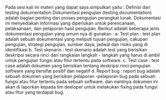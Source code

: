 Pada sesi kali ini materi yang dapat saya simpulkan yaitu :
Definisi dari testing dokumentation Dokumentasi pengujian (testing documentation) adalah bagian penting dari proses pengujian perangkat lunak. Dokumentasi ini menyediakan informasi yang diperlukan untuk perencanaan, pelaksanaan, dan pelaporan hasil pengujian.
Berikut adalah beberapa jenis dokumentasi pengujian yang umum nya di gunakan :
a. Test plan :
test plan adalah sebuah dokumentasi yang meliputi tujuan pengujian, cakupan pengujian, strategi pengujian, sumber daya, jadwal dan risiko yang di identifikasi
b. Test skenario : 
test skenario adalah test yang berisikan deskripsi secara rinci dari rangkaian langkah - langkah yang harus di ambil untuk pengujian fungsi atau fitur tertentu pada software. 
c. Test case : 
test case adalah dokumen yang berisikan tentang deskripsi rinci pengujian software yang bersifat positif dan negatif
d. Report bug :
report bug adalah sebuah dokumen yang berisikan pelaporan -pelaporan bug pada sebuah fungsi atau fitur tertentu pada sebuah software. dan nantinya dokumen ini akan di laporkan kepada tim deeloper untuk melakukan fixing pada fungsi atau fitur yang terdapat bug. 
